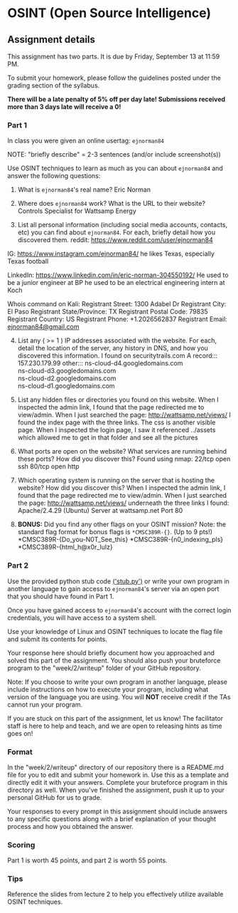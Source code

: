OSINT (Open Source Intelligence)
======

## Assignment details

This assignment has two parts. It is due by Friday, September 13 at 11:59 PM.

To submit your homework, please follow the guidelines posted under the grading section of the syllabus.

**There will be a late penalty of 5% off per day late! Submissions received more than 3 days late will receive a 0!**

### Part 1

In class you were given an online usertag: `ejnorman84`

NOTE: "briefly describe" = 2-3 sentences (and/or include screenshot(s))

Use OSINT techniques to learn as much as you can about `ejnorman84` and answer the following questions:

1. What is `ejnorman84`'s real name?
Eric Norman

2. Where does `ejnorman84` work? What is the URL to their website?
Controls Specialist for Wattsamp Energy

3. List all personal information (including social media accounts, contacts, etc) you can find about `ejnorman84`. For each, briefly detail how you discovered them.
reddit: https://www.reddit.com/user/ejnorman84

IG: https://www.instagram.com/ejnorman84/
he likes Texas, especially Texas football

LinkedIn: https://www.linkedin.com/in/eric-norman-304550192/
He used to be a junior engineer at BP
he used to be an electrical engineering intern at Koch

Whois command on Kali:
Registrant Street: 1300 Adabel Dr
Registrant City: El Paso
Registrant State/Province: TX
Registrant Postal Code: 79835
Registrant Country: US
Registrant Phone: +1.2026562837
Registrant Email: ejnorman84@gmail.com



4. List any ( >= 1 ) IP addresses associated with the website. For each, detail the location of the server, any history in DNS, and how you discovered this information.
I found on securitytrails.com
A record::: 157.230.179.99 
other::: ns-cloud-d4.googledomains.com	
ns-cloud-d3.googledomains.com	
ns-cloud-d2.googledomains.com	
ns-cloud-d1.googledomains.com

5. List any hidden files or directories you found on this website.
When I inspected the admin link, I found that the page redirected me to view/admin. When I just searched the page: http://wattsamp.net/views/ I found the index page with the three links. The css is another visible page.
When I inspected the login page, I saw it referenced ../assets which allowed me to get in that folder and see all the pictures


6. What ports are open on the website? What services are running behind these ports? How did you discover this?
Found using nmap:
22/tcp open  ssh
80/tcp open  http

7. Which operating system is running on the server that is hosting the website? How did you discover this?
When I inspected the admin link, I found that the page redirected me to view/admin. When I just searched the page: http://wattsamp.net/views/ underneath the three links I found:
Apache/2.4.29 (Ubuntu) Server at wattsamp.net Port 80

8. **BONUS:** Did you find any other flags on your OSINT mission? Note: the standard flag format for bonus flags is `*CMSC389R-{}`. (Up to 9 pts!)
*CMSC389R-{Do_you-N0T_See_this}
*CMSC389R-{n0_indexing_pls}
*CMSC389R-{html_h@x0r_lulz}

### Part 2

Use the provided python stub code [('stub.py')](stub.py) or write your own program in another language to gain access to `ejnorman84`'s server via an open port that you should have found in Part 1.

Once you have gained access to `ejnorman84`'s account with the correct login credentials, you will have access to a system shell.

Use your knowledge of Linux and OSINT techniques to locate the flag file and submit its contents for points.

Your response here should briefly document how you approached and solved this part of the assignment. You should also push your bruteforce program to the "week/2/writeup" folder of your GitHub repository.

Note: If you choose to write your own program in another language, please include instructions on how to execute your program, including what version of the language you are using. You will **NOT** receive credit if the TAs cannot run your program.

If you are stuck on this part of the assignment, let us know! The facilitator staff is here to help and teach, and we are open to releasing hints as time goes on!

### Format
In the "week/2/writeup" directory of our repository there is a README.md file for you to edit and submit your homework in. Use this as a template and directly edit it with your answers. Complete your bruteforce program in this directory as well. When you've finished the assignment, push it up to your personal GitHub for us to grade.

Your responses to every prompt in this assignment should include answers to any specific questions along with a brief explanation of your thought process and how you obtained the answer.

### Scoring

Part 1 is worth 45 points, and part 2 is worth 55 points.

### Tips

Reference the slides from lecture 2 to help you effectively utilize available OSINT techniques.
